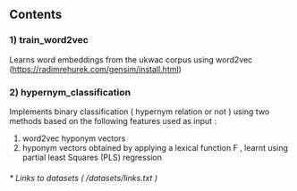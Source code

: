 ## Contents

### 1) train_word2vec
Learns word embeddings from the ukwac corpus using word2vec (https://radimrehurek.com/gensim/install.html)

### 2) hypernym_classification
Implements binary classification ( hypernym relation or not ) using two methods based on the following features used as input :
1. word2vec hyponym vectors
2. hyponym vectors obtained by applying a lexical function F , learnt using partial least Squares (PLS) regression

###### * Links to datasets ( /datasets/links.txt )

